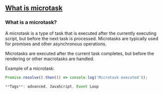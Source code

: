 ## [What is microtask](#what-is-microtask)

### What is a microtask?

A microtask is a type of task that is executed after the currently executing script, but before the next task is processed. Microtasks are typically used for promises and other asynchronous operations.

Microtasks are executed after the current task completes, but before the rendering or other macrotasks are handled.

Example of a microtask:

```javascript
Promise.resolve().then(() => console.log('Microtask executed'));

**Tags**: advanced, JavaScript, Event Loop


